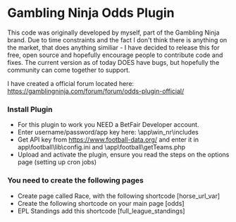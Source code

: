 # Gambling Ninja Odds Plugin #

This code was originally developed by myself, part of the Gambling Ninja brand. Due to time constraints and the fact I don't think there is anything on the market, that does anything similiar - I have decided to release this for free, open source and hopefully encourage people to contribute code and fixes. The current version as of today DOES have bugs, but hopefully the community can come together to support.

I have created a official forum located here: https://gamblingninja.com/forum/forum/odds-plugin-official/

### Install Plugin ###

* For this plugin to work you NEED a BetFair Developer account.
* Enter username/password/app key here: \app\win_nr\includes
* Get API key from https://www.football-data.org/ and enter it in app\football\lib\config.ini and \app\football\getTeams.php
* Upload and activate the plugin, ensure you read the steps on the options page (setting up cron jobs)


### You need to create the following pages ###

* Create page called Race, with the following shortcode [horse_url_var]
* Create the following shortcode on your main page [odds]
* EPL Standings add this shortcode [full_league_standings]


